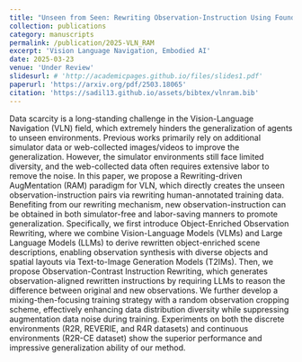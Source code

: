 ```yaml
---
title: "Unseen from Seen: Rewriting Observation-Instruction Using Foundation Models for Augmenting Vision-Language Navigation"
collection: publications
category: manuscripts
permalink: /publication/2025-VLN_RAM
excerpt: 'Vision Language Navigation, Embodied AI'
date: 2025-03-23
venue: 'Under Review'
slidesurl: # 'http://academicpages.github.io/files/slides1.pdf'
paperurl: 'https://arxiv.org/pdf/2503.18065'
citation: 'https://sadil13.github.io/assets/bibtex/vlnram.bib'
---
```


Data scarcity is a long-standing challenge in the Vision-Language Navigation (VLN) field, which extremely hinders the generalization of agents to unseen environments. Previous works primarily rely on additional simulator data or web-collected images/videos to improve the generalization. However, the simulator environments still face limited diversity, and the web-collected data often requires extensive labor to remove the noise. In this paper, we propose a Rewriting-driven AugMentation (RAM) paradigm for VLN, which directly creates the unseen observation-instruction pairs via rewriting human-annotated training data. Benefiting from our rewriting mechanism, new observation-instruction can be obtained in both simulator-free and labor-saving manners to promote generalization. Specifically, we first introduce Object-Enriched Observation Rewriting, where we combine Vision-Language Models (VLMs) and Large Language Models (LLMs) to derive rewritten object-enriched scene descriptions, enabling observation synthesis with diverse objects and spatial layouts via Text-to-Image Generation Models (T2IMs). Then, we propose Observation-Contrast Instruction Rewriting, which generates observation-aligned rewritten instructions by requiring LLMs to reason the difference between original and new observations. We further develop a mixing-then-focusing training strategy with a random observation cropping scheme, effectively enhancing data distribution diversity while suppressing augmentation data noise during training. Experiments on both the discrete environments (R2R, REVERIE, and R4R datasets) and continuous environments (R2R-CE dataset) show the superior performance and impressive generalization ability of our method.